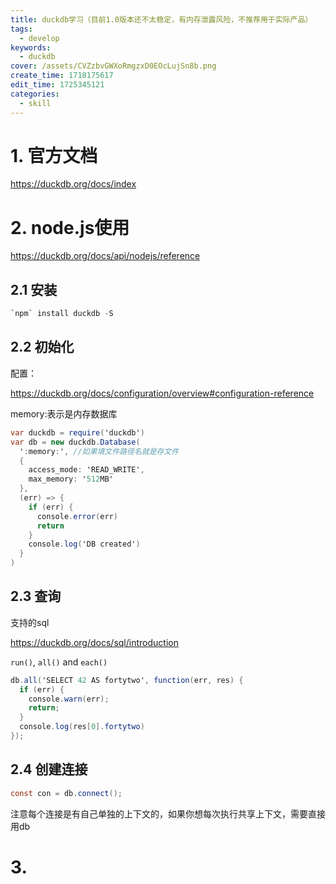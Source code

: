 ```yaml
---
title: duckdb学习（目前1.0版本还不太稳定，有内存泄露风险，不推荐用于实际产品）
tags:
  - develop
keywords:
  - duckdb
cover: /assets/CVZzbvGWXoRmgzxD0EOcLujSn8b.png
create_time: 1718175617
edit_time: 1725345121
categories:
  - skill
---
```



# 1. 官方文档

https://duckdb.org/docs/index

# 2. node.js使用

https://duckdb.org/docs/api/nodejs/reference

## 2.1 安装

```csharp
`npm` install duckdb -S
```

## 2.2 初始化

配置：

https://duckdb.org/docs/configuration/overview#configuration-reference

memory:表示是内存数据库

```csharp
var duckdb = require('duckdb')
var db = new duckdb.Database(
  ':memory:', //如果填文件路径名就是存文件
  {
    access_mode: 'READ_WRITE',
    max_memory: '512MB'
  },
  (err) => {
    if (err) {
      console.error(err)
      return
    }
    console.log('DB created')
  }
)
```

## 2.3 查询

支持的sql

https://duckdb.org/docs/sql/introduction

`run()`, `all()` and `each()`

```csharp
db.all('SELECT 42 AS fortytwo', function(err, res) {
  if (err) {
    console.warn(err);
    return;
  }
  console.log(res[0].fortytwo)
});
```

## 2.4 创建连接

```csharp
const con = db.connect();
```

注意每个连接是有自己单独的上下文的，如果你想每次执行共享上下文，需要直接用db

# 3.  

